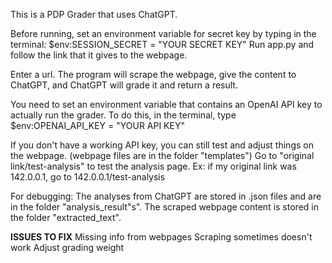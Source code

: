 This is a PDP Grader that uses ChatGPT.

Before running, set an environment variable for secret key by typing in the terminal: $env:SESSION_SECRET = "YOUR SECRET KEY"
Run app.py and follow the link that it gives to the webpage.

Enter a url. The program will scrape the webpage, give the content to ChatGPT, and ChatGPT will grade it and return a result.

You need to set an environment variable that contains an OpenAI API key to actually run the grader.
To do this, in the terminal, type $env:OPENAI_API_KEY = "YOUR API KEY"

If you don't have a working API key, you can still test and adjust things on the webpage. (webpage files are in the folder "templates")
Go to "original link/test-analysis" to test the analysis page. Ex: if my original link was 142.0.0.1, go to 142.0.0.1/test-analysis


For debugging:
The analyses from ChatGPT are stored in .json files and are in the folder "analysis_result"s".
The scraped webpage content is stored in the folder "extracted_text".

**ISSUES TO FIX**
Missing info from webpages
Scraping sometimes doesn't work
Adjust grading weight

